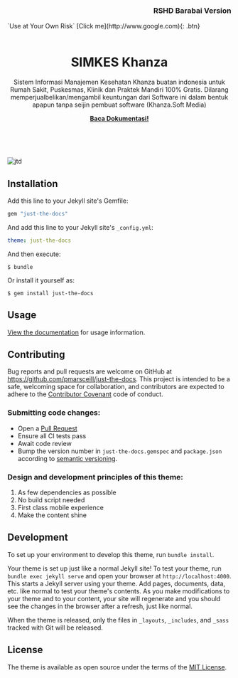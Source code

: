 <h3 align="right">RSHD Barabai Version</h3>
<span align="right">`Use at Your Own Risk`</span>
[Click me](http://www.google.com){: .btn}
<br><br>
<p align="center">
    <h1 align="center">SIMKES Khanza</h1>
    <p align="center">Sistem Informasi Manajemen Kesehatan Khanza buatan indonesia untuk Rumah Sakit, Puskesmas, Klinik dan Praktek Mandiri 100% Gratis. Dilarang memperjualbelikan/mengambil keuntungan dari Software ini dalam bentuk apapun tanpa seijin pembuat software  (Khanza.Soft Media)</p>
    <p align="center"><strong><a href="https://basoro.id/SIMKES-Khanza/">Baca Dokumentasi!</a></strong></p>
    <br><br><br>
</p>

![jtd](https://user-images.githubusercontent.com/896475/47384541-89053c80-d6d5-11e8-98dc-dba16e192de9.gif)

## Installation

Add this line to your Jekyll site's Gemfile:

```ruby
gem "just-the-docs"
```

And add this line to your Jekyll site's `_config.yml`:

```yaml
theme: just-the-docs
```

And then execute:

    $ bundle

Or install it yourself as:

    $ gem install just-the-docs

## Usage

[View the documentation](https://pmarsceill.github.io/just-the-docs/) for usage information.

## Contributing

Bug reports and pull requests are welcome on GitHub at https://github.com/pmarsceill/just-the-docs. This project is intended to be a safe, welcoming space for collaboration, and contributors are expected to adhere to the [Contributor Covenant](http://contributor-covenant.org) code of conduct.

### Submitting code changes:

- Open a [Pull Request](https://github.com/pmarsceill/just-the-docs/pulls)
- Ensure all CI tests pass
- Await code review
- Bump the version number in `just-the-docs.gemspec` and `package.json` according to [semantic versioning](https://semver.org/).

### Design and development principles of this theme:

1. As few dependencies as possible
2. No build script needed
3. First class mobile experience
4. Make the content shine

## Development

To set up your environment to develop this theme, run `bundle install`.

Your theme is set up just like a normal Jekyll site! To test your theme, run `bundle exec jekyll serve` and open your browser at `http://localhost:4000`. This starts a Jekyll server using your theme. Add pages, documents, data, etc. like normal to test your theme's contents. As you make modifications to your theme and to your content, your site will regenerate and you should see the changes in the browser after a refresh, just like normal.

When the theme is released, only the files in `_layouts`, `_includes`, and `_sass` tracked with Git will be released.

## License

The theme is available as open source under the terms of the [MIT License](http://opensource.org/licenses/MIT).
